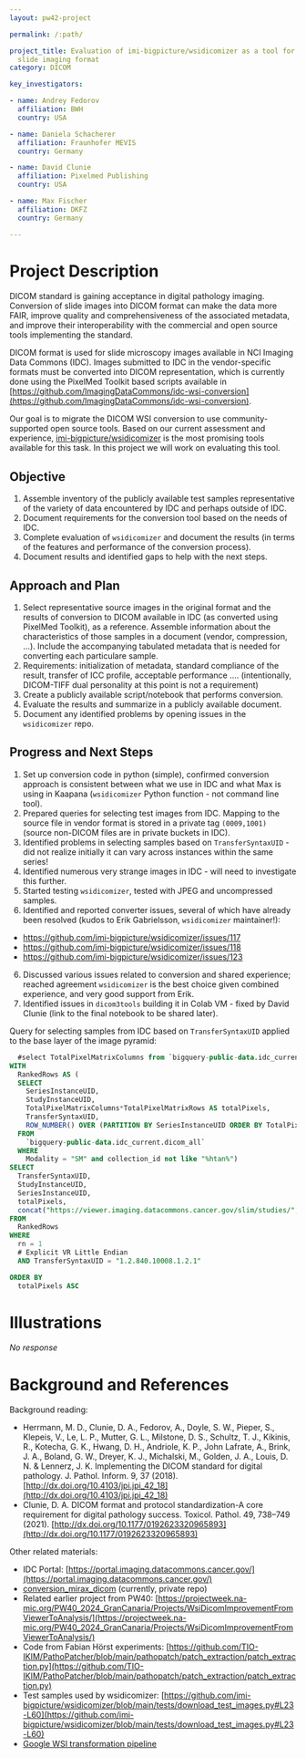 ```yaml
---
layout: pw42-project

permalink: /:path/

project_title: Evaluation of imi-bigpicture/wsidicomizer as a tool for conversion into DICOM whole
  slide imaging format
category: DICOM

key_investigators:

- name: Andrey Fedorov
  affiliation: BWH
  country: USA

- name: Daniela Schacherer
  affiliation: Fraunhofer MEVIS
  country: Germany

- name: David Clunie
  affiliation: Pixelmed Publishing
  country: USA

- name: Max Fischer
  affiliation: DKFZ
  country: Germany

---
```


# Project Description

<!-- Add a short paragraph describing the project. -->


DICOM standard is gaining acceptance in digital pathology imaging. Conversion of slide images into DICOM format can make the data more FAIR, improve quality and comprehensiveness of the associated metadata, and improve their interoperability with the commercial and open source tools implementing the standard. 

DICOM format is used for slide microscopy images available in NCI Imaging Data Commons (IDC). Images submitted to IDC in the vendor-specific formats must be converted into DICOM representation, which is currently done using the PixelMed Toolkit based scripts available in [https://github.com/ImagingDataCommons/idc-wsi-conversion](https://github.com/ImagingDataCommons/idc-wsi-conversion).

Our goal is to migrate the DICOM WSI conversion to use community-supported open source tools. Based on our current assessment and experience, [imi-bigpicture/wsidicomizer](https://github.com/imi-bigpicture/wsidicomizer/) is the most promising tools available for this task. In this project we will work on evaluating this tool.



## Objective

<!-- Describe here WHAT you would like to achieve (what you will have as end result). -->


1. Assemble inventory of the publicly available test samples representative of the variety of data encountered by IDC and perhaps outside of IDC.
2. Document requirements for the conversion tool based on the needs of IDC.
3. Complete evaluation of `wsidicomizer` and document the results (in terms of the features and performance of the conversion process).
4. Document results and identified gaps to help with the next steps.




## Approach and Plan

<!-- Describe here HOW you would like to achieve the objectives stated above. -->


1. Select representative source images in the original format and the results of conversion to DICOM available in IDC (as converted using PixelMed Toolkit), as a reference. Assemble information about the characteristics of those samples in a document (vendor, compression, ...). Include the accompanying tabulated metadata that is needed for converting each particulare sample.
2. Requirements: initialization of metadata, standard compliance of the result, transfer of ICC profile, acceptable performance .... (intentionally, DICOM-TIFF dual personality at this point is not a requirement)
3. Create a publicly available script/notebook that performs conversion.
4. Evaluate the results and summarize in a publicly available document.
5. Document any identified problems by opening issues in the `wsidicomizer` repo.




## Progress and Next Steps

1. Set up conversion code in python (simple), confirmed conversion approach is consistent between what we use in IDC and what Max is using in Kaapana (`wsidicomizer` Python function - not command line tool).
2. Prepared queries for selecting test images from IDC. Mapping to the source file in vendor format is stored in a private tag `(0009,1001)` (source non-DICOM files are in private buckets in IDC).
3. Identified problems in selecting samples based on `TransferSyntaxUID` - did not realize initially it can vary across instances within the same series!
4. Identified numerous very strange images in IDC - will need to investigate this further.
5. Started testing `wsidicomizer`, tested with JPEG and uncompressed samples.
6. Identified and reported converter issues, several of which have already been resolved (kudos to Erik Gabrielsson, `wsidicomizer` maintainer!):
  * https://github.com/imi-bigpicture/wsidicomizer/issues/117
  * https://github.com/imi-bigpicture/wsidicomizer/issues/118
  * https://github.com/imi-bigpicture/wsidicomizer/issues/123
6. Discussed various issues related to conversion and shared experience; reached agreement `wsidicomizer` is the best choice given combined experience, and very good support from Erik.
7. Identified issues in `dicom3tools` building it in Colab VM - fixed by David Clunie (link to the final notebook to be shared later).

Query for selecting samples from IDC based on `TransferSyntaxUID` applied to the base layer of the image pyramid:

```sql
  #select TotalPixelMatrixColumns from `bigquery-public-data.idc_current.dicom_all`
WITH
  RankedRows AS (
  SELECT
    SeriesInstanceUID,
    StudyInstanceUID,
    TotalPixelMatrixColumns*TotalPixelMatrixRows AS totalPixels,
    TransferSyntaxUID,
    ROW_NUMBER() OVER (PARTITION BY SeriesInstanceUID ORDER BY TotalPixelMatrixColumns*TotalPixelMatrixRows DESC) AS rn
  FROM
    `bigquery-public-data.idc_current.dicom_all`
  WHERE
    Modality = "SM" and collection_id not like "%htan%")
SELECT
  TransferSyntaxUID,
  StudyInstanceUID,
  SeriesInstanceUID,
  totalPixels,
  concat("https://viewer.imaging.datacommons.cancer.gov/slim/studies/",StudyInstanceUID,"/series/",SeriesInstanceUID)
FROM
  RankedRows
WHERE
  rn = 1
  # Explicit VR Little Endian
  AND TransferSyntaxUID = "1.2.840.10008.1.2.1"

ORDER BY
  totalPixels ASC
```


# Illustrations

<!-- Add pictures and links to videos that demonstrate what has been accomplished. -->


_No response_



# Background and References

<!-- If you developed any software, include link to the source code repository.
     If possible, also add links to sample data, and to any relevant publications. -->


Background reading:
* Herrmann, M. D., Clunie, D. A., Fedorov, A., Doyle, S. W., Pieper, S., Klepeis, V., Le, L. P., Mutter, G. L., Milstone, D. S., Schultz, T. J., Kikinis, R., Kotecha, G. K., Hwang, D. H., Andriole, K. P., John Lafrate, A., Brink, J. A., Boland, G. W., Dreyer, K. J., Michalski, M., Golden, J. A., Louis, D. N. & Lennerz, J. K. Implementing the DICOM standard for digital pathology. J. Pathol. Inform. 9, 37 (2018). [http://dx.doi.org/10.4103/jpi.jpi_42_18](http://dx.doi.org/10.4103/jpi.jpi_42_18)
* Clunie, D. A. DICOM format and protocol standardization-A core requirement for digital pathology success. Toxicol. Pathol. 49, 738–749 (2021). [http://dx.doi.org/10.1177/0192623320965893](http://dx.doi.org/10.1177/0192623320965893)
  
Other related materials:
* IDC Portal: [https://portal.imaging.datacommons.cancer.gov/](https://portal.imaging.datacommons.cancer.gov/)
* [conversion_mirax_dicom](https://github.com/ImagingDataCommons/conversion_mirax_dicom/blob/main/add_metadata.py) (currently, private repo)
* Related earlier project from PW40: [https://projectweek.na-mic.org/PW40_2024_GranCanaria/Projects/WsiDicomImprovementFromViewerToAnalysis/](https://projectweek.na-mic.org/PW40_2024_GranCanaria/Projects/WsiDicomImprovementFromViewerToAnalysis/)
* Code from Fabian Hörst experiments: [https://github.com/TIO-IKIM/PathoPatcher/blob/main/pathopatch/patch_extraction/patch_extraction.py](https://github.com/TIO-IKIM/PathoPatcher/blob/main/pathopatch/patch_extraction/patch_extraction.py)
* Test samples used by wsidicomizer: [https://github.com/imi-bigpicture/wsidicomizer/blob/main/tests/download_test_images.py#L23-L60](https://github.com/imi-bigpicture/wsidicomizer/blob/main/tests/download_test_images.py#L23-L60)
* [Google WSI transformation pipeline](https://github.com/GoogleCloudPlatform/medical-imaging/blob/main/pathology/transformation_pipeline/docs/digital_pathology_transformation_pipeline_to_dicom_spec.md)

